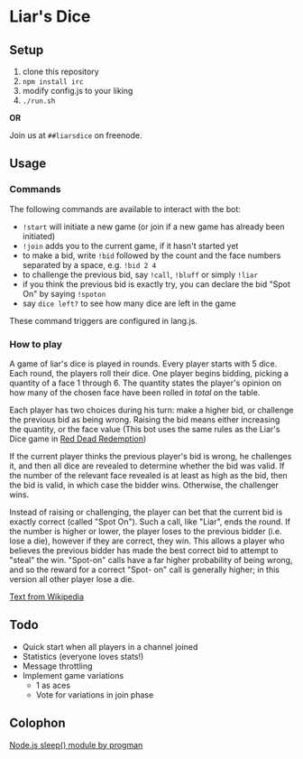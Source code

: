 Liar's Dice
===========

Setup
-----

1. clone this repository
2. `npm install irc`
3. modify config.js to your liking
4. `./run.sh`

**OR**

Join us at `##liarsdice` on freenode.

Usage
-----

### Commands

The following commands are available to interact with the bot:

 * `!start` will initiate a new game (or join if a new game has already been initiated)
 * `!join` adds you to the current game, if it hasn't started yet
 * to make a bid, write `!bid` followed by the count and the face numbers separated by a space, e.g. `!bid 2 4`
 * to challenge the previous bid, say `!call`, `!bluff` or simply `!liar`
 * if you think the previous bid is exactly try, you can declare the bid "Spot On" by saying `!spoton`
 * say `dice left?` to see how many dice are left in the game

These command triggers are configured in lang.js.

### How to play

A game of liar's dice is played in rounds. Every player starts with 5 dice. Each round, the players roll their dice. One player
begins bidding, picking a quantity of a face 1 through 6. The quantity states the player's opinion on how many of the chosen
face have been rolled in *total* on the table.

Each player has two choices during his turn: make a higher bid, or challenge the previous bid as being wrong. Raising the bid
means either increasing the quantity, or the face value (This bot uses the same rules as the Liar's Dice game in [Red Dead
Redemption](http://en.wikipedia.org/wiki/Red_Dead_Redemption))

If the current player thinks the previous player's bid is wrong, he challenges it, and then all dice are revealed to determine
whether the bid was valid. If the number of the relevant face revealed is at least as high as the bid, then the bid is valid, in
which case the bidder wins. Otherwise, the challenger wins.

Instead of raising or challenging, the player can bet that the current bid is exactly correct (called "Spot On"). Such a call,
like "Liar", ends the round. If the number is higher or lower, the player loses to the previous bidder (i.e. lose a die),
however if they are correct, they win. This allows a player who believes the previous bidder has made the best correct bid to
attempt to "steal" the win. "Spot-on" calls have a far higher probability of being wrong, and so the reward for a correct "Spot-
on" call is generally higher; in this version all other player lose a die.

[Text from Wikipedia](http://en.wikipedia.org/wiki/Liar's_dice)

Todo
----

 * Quick start when all players in a channel joined
 * Statistics (everyone loves stats!)
 * Message throttling
 * Implement game variations
   * 1 as aces
   * Vote for variations in join phase

Colophon
--------

[Node.js sleep() module by progman](https://github.com/progman/node-sleep)
